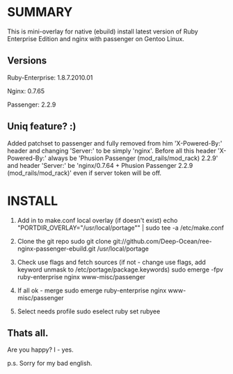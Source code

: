 SUMMARY
=======
This is mini-overlay for native (ebuild) install latest version of Ruby Enterprise Edition and nginx with passenger on Gentoo Linux.

Versions
--------
Ruby-Enterprise: 1.8.7.2010.01

Nginx: 0.7.65

Passenger: 2.2.9


Uniq feature? :)
---------------
Added patchset to passenger and fully removed from him 'X-Powered-By:' header and changing 'Server:' to be simply 'nginx'.
Before all this header 'X-Powered-By:' always be 'Phusion Passenger (mod_rails/mod_rack) 2.2.9' and header 'Server:' be 'nginx/0.7.64 + Phusion Passenger 2.2.9 (mod_rails/mod_rack)' even if server token will be off.


INSTALL
=======
1. Add in to make.conf local overlay (if doesn't exist)
        echo "PORTDIR_OVERLAY=\"/usr/local/portage\"" | sudo tee -a /etc/make.conf

2. Clone the git repo
        sudo git clone git://github.com/Deep-Ocean/ree-nginx-passenger-ebuild.git /usr/local/portage

3. Check use flags and fetch sources (if not - change use flags, add keyword unmask to /etc/portage/package.keywords)
        sudo emerge -fpv ruby-enterprise nginx www-misc/passenger

4. If all ok - merge
        sudo emerge ruby-enterprise nginx www-misc/passenger

5. Select needs profile
        sudo eselect ruby set rubyee

Thats all.
----------
Are you happy? I - yes.



p.s.
Sorry for my bad english.
